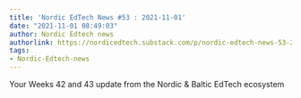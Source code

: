```yaml
---
title: 'Nordic EdTech News #53 : 2021-11-01'
date: "2021-11-01 08:49:03"
author: Nordic Edtech news
authorlink: https://nordicedtech.substack.com/p/nordic-edtech-news-53-2021-11-01
tags:
- Nordic-Edtech-news
---
```

Your Weeks 42 and 43 update from the Nordic & Baltic EdTech ecosystem